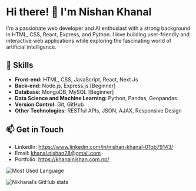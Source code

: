 # Hi there! 👋 I'm Nishan Khanal

I'm a passionate web developer and AI enthusiast with a strong background in HTML, CSS, React, Express, and Python. I love building user-friendly and interactive web applications while exploring the fascinating world of artificial intelligence.

## 🚀 Skills

- **Front-end:** HTML, CSS, JavaScript, React, Next Js
- **Back-end:** Node.js, Express.js [Beginner]
- **Database:** MongoDB, MySQL [Beginner]
- **Data Science and Machine Learning:** Python, Pandas, Geopandas
- **Version Control:** Git, GitHub
- **Other Technologies:** RESTful APIs, JSON, AJAX, Responsive Design


## 📫 Get in Touch

- LinkedIn: https://www.linkedin.com/in/nishan-khanal-01bb79143/
- Email: khanal.nishan28@gmail.com
- Portfolio: https://khanalnishan.com.np/

<!-- “Most‑used language” badge for a specific repo -->
![Most Used Language](https://img.shields.io/github/languages/top/nikhanal/YOUR‑REPO?style=flat-square)
<!-- GitHub stats -->
![Nikhanal’s GitHub stats](https://github-readme-stats.vercel.app/api?username=nikhanal&show_icons=true&count_private=true&hide_title=true)

